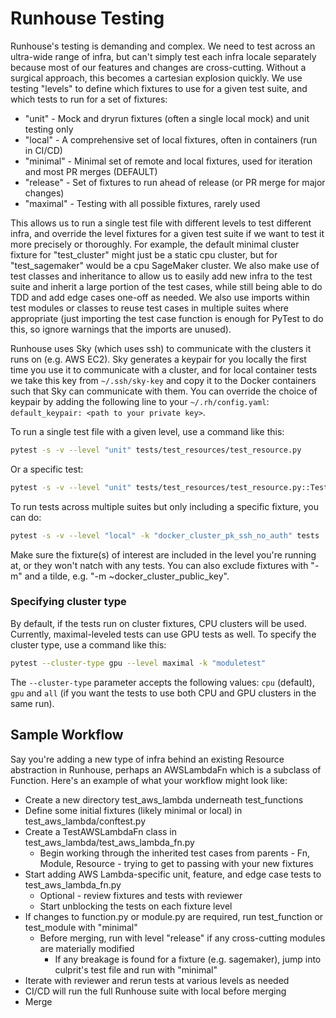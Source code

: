 # Runhouse Testing

Runhouse's testing is demanding and complex. We need to test across an ultra-wide range of infra, but can't simply
test each infra locale separately because most of our features and changes are cross-cutting. Without a surgical
approach, this becomes a cartesian explosion quickly. We use testing "levels" to define which fixtures to use
for a given test suite, and which tests to run for a set of fixtures:
  * "unit" - Mock and dryrun fixtures (often a single local mock) and unit testing only
  * "local" - A comprehensive set of local fixtures, often in containers (run in CI/CD)
  * "minimal" - Minimal set of remote and local fixtures, used for iteration and most PR merges (DEFAULT)
  * "release" - Set of fixtures to run ahead of release (or PR merge for major changes)
  * "maximal" - Testing with all possible fixtures, rarely used

This allows us to run a single test file with different levels to test different infra, and override the level
fixtures for a given test suite if we want to test it more precisely or thoroughly. For example, the default minimal
cluster fixture for "test_cluster" might just be a static cpu cluster, but for "test_sagemaker" would be a cpu
SageMaker cluster. We also make use of test classes and inheritance to allow us to
easily add new infra to the test suite and inherit a large portion of the test cases, while still being able to
do TDD and add edge cases one-off as needed. We also use imports within test modules or classes to reuse
test cases in multiple suites where appropriate (just importing the test case function is enough for PyTest to
do this, so ignore warnings that the imports are unused).

Runhouse uses Sky (which uses ssh) to communicate with the clusters it runs on (e.g. AWS EC2). Sky generates
a keypair for you locally the first time you use it to communicate with a cluster, and for local container tests
we take this key from `~/.ssh/sky-key` and copy it to the Docker containers such that Sky can communicate with them. You can override the choice of keypair by adding the following line to your `~/.rh/config.yaml`: `default_keypair: <path to your private key>`.

To run a single test file with a given level, use a command like this:
```bash
pytest -s -v --level "unit" tests/test_resources/test_resource.py
```

Or a specific test:
```bash
pytest -s -v --level "unit" tests/test_resources/test_resource.py::TestResource::test_save_and_load
```

To run tests across multiple suites but only including a specific fixture, you can do:
```bash
pytest -s -v --level "local" -k "docker_cluster_pk_ssh_no_auth" tests
```
Make sure the fixture(s) of interest are included in the level you're running at, or they won't natch with any tests.
You can also exclude fixtures with "-m" and a tilde, e.g. "-m ~docker_cluster_public_key".

### Specifying cluster type

By default, if the tests run on cluster fixtures, CPU clusters will be used. Currently, maximal-leveled tests can use GPU tests as well.
To specify the cluster type, use a command like this:

```bash
pytest --cluster-type gpu --level maximal -k "moduletest"
```

The `--cluster-type` parameter accepts the following values: `cpu` (default), `gpu` and `all` (if you want the tests to use both CPU and GPU clusters in the same run).


## Sample Workflow

Say you're adding a new type of infra behind an existing Resource abstraction in Runhouse, perhaps an AWSLambdaFn
which is a subclass of Function. Here's an example of what your workflow might look like:

* Create a new directory test_aws_lambda underneath test_functions
* Define some initial fixtures (likely minimal or local) in test_aws_lambda/conftest.py
* Create a TestAWSLambdaFn class in test_aws_lambda/test_aws_lambda_fn.py
  * Begin working through the inherited test cases from parents - Fn, Module, Resource - trying to get to passing with your new fixtures
* Start adding AWS Lambda-specific unit, feature, and edge case tests to test_aws_lambda_fn.py
  * Optional - review fixtures and tests with reviewer
  * Start unblocking the tests on each fixture level
* If changes to function.py or module.py are required, run test_function or test_module with "minimal"
  * Before merging, run with level "release" if any cross-cutting modules are materially modified
    * If any breakage is found for a fixture (e.g. sagemaker), jump into culprit's test file and run with "minimal"
* Iterate with reviewer and rerun tests at various levels as needed
* CI/CD will run the full Runhouse suite with local before merging
* Merge
